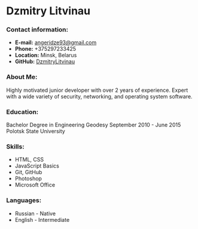 # Dzmitry Litvinau



### Contact information:
* **E-mail:** angeridze93@gmail.com
* **Phone:** +375297233425
* **Location:** Minsk, Belarus
* **GitHub:** [DzmitryLitvinau](https://github.com/DzmitryLitvinau)

### About Me:
Highly motivated junior developer with over 2 years of experience. Expert with a wide variety of security, networking, and operating system software.

### Education:
Bachelor Degree in Engineering Geodesy
September 2010 - June 2015
Polotsk State University

### Skills:
* HTML, CSS
* JavaScript Basics
* Git, GitHub
* Photoshop
* Microsoft Office

### Languages:
* Russian - Native
* English - Intermediate
